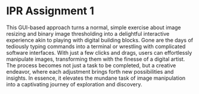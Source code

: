 # IPR Assignment 1

This GUI-based approach turns a normal, simple exercise about image resizing and binary image thresholding into a delightful interactive experience akin to playing with digital building blocks. Gone are the days of tediously typing commands into a terminal or wrestling with complicated software interfaces. With just a few clicks and drags, users can effortlessly manipulate images, transforming them with the finesse of a digital artist. The process becomes not just a task to be completed, but a creative endeavor, where each adjustment brings forth new possibilities and insights. In essence, it elevates the mundane task of image manipulation into a captivating journey of exploration and discovery.
